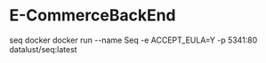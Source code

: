 # E-CommerceBackEnd
seq docker
docker run --name Seq -e ACCEPT_EULA=Y -p 5341:80 datalust/seq:latest
